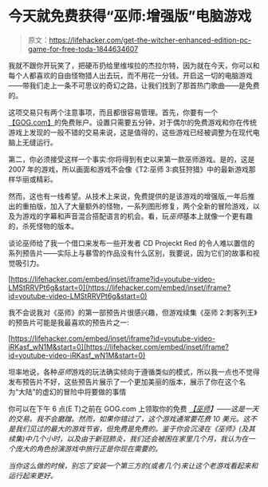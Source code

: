 # 今天就免费获得“巫师:增强版”电脑游戏

> 原文：<https://lifehacker.com/get-the-witcher-enhanced-edition-pc-game-for-free-toda-1844634607>

我就不跟你开玩笑了，把硬币扔给里维埃拉的杰拉尔特，因为就在今天，你可以和每个人都喜欢的自由怪物猎人出去玩，而不用花一分钱。开启这一切的电脑游戏——带我们走上一条不可思议的奇幻之路，让我们找到了那首热门歌曲——是免费的。



这项交易只有两个注意事项，而且都很容易管理。首先，你要有一个[【GOG.com】](https://www.gog.com/game/the_witcher)的免费账户。设置只需要五分钟，对于偶尔的免费游戏和你在传统游戏上发现的一般不错的交易来说，这是值得的，这些游戏已经被调整为在现代电脑上无缝运行。

第二，你必须接受这样一个事实:你将得到有史以来第一款巫师游戏。是的，这是 2007 年的游戏，所以画面和游戏不会像《T2:巫师 3:疯狂狩猎》中的最新游戏那样华丽或精彩。

然而，这也有一线希望。从技术上来说，免费提供的是该游戏的增强版,一年后推出的重拍版，加入了大量额外的怪物，一系列图形修复，两个全新的冒险游戏，以及为游戏的字幕和声音混合搭配语言的机会。看，玩*巫师*基本上就像一个更有趣的，杀死怪物的版本。

谈论巫师给了我一个借口来发布一些开发者 CD Projeckt Red 的令人难以置信的系列预告片——实际上与暴雪的作品没有什么区别，我要说，因为它们的故事和视觉吸引力。

 [https://lifehacker.com/embed/inset/iframe?id=youtube-video-LMStRRVPt6g&start=0](https://lifehacker.com/embed/inset/iframe?id=youtube-video-LMStRRVPt6g&start=0) 

我不会说我对《巫师》的第一部预告片很感兴趣，但游戏续集《巫师 2:刺客列王》的预告片可能是我最喜欢的预告片之一:

 [https://lifehacker.com/embed/inset/iframe?id=youtube-video-iRKasf_wN1M&start=0](https://lifehacker.com/embed/inset/iframe?id=youtube-video-iRKasf_wN1M&start=0) 

坦率地说，各种*巫师*游戏的玩法确实倾向于遵循类似的模式，所以我一点也不觉得发布预告片不好，这些预告片展示了一个更加美丽的版本，展示了你在这个名为“大陆”的虚幻的冒险中将要做的事情

你可以在下午 6 点(E T)之前在 GOG.com 上领取你的免费 [*【巫师*](https://www.gog.com/#giveaway)*】——这是一天的交易。我不会磨蹭。然而，如果你错过了，这个游戏通常要花费 10 美元。这不是我们见过的最大的游戏节省，但免费是免费的。鉴于你会沉浸在《巫师》(及其续集)中几个小时，以及由于新冠肺炎，我们还会被困在家里几个月，我认为在一个庞大的角色扮演游戏中旅行正是你现在需要的。*

*当你这么做的时候，别忘了安装一个第三方的(或者几个)来让这个老游戏看起来和运行起来更好。*